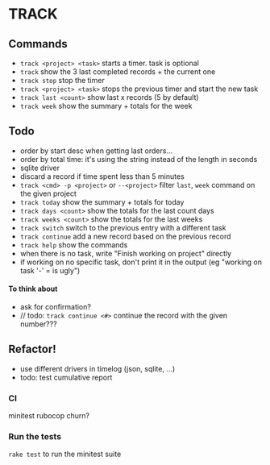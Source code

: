 # TRACK

## Commands

- `track <project> <task>` starts a timer. task is optional
- `track` show the 3 last completed records + the current one
- `track stop` stop the timer
- `track <project> <task>` stops the previous timer and start the new task
- `track last <count>` show last x records (5 by default)
- `track week` show the summary + totals for the week

## Todo

- order by start desc when getting last orders...
- order by total time: it's using the string instead of the length in seconds
- sqlite driver
- discard a record if time spent less than 5 minutes
- `track <cmd> -p <project>` or `--<project>` filter `last`, `week` command on the given project
- `track today` show the summary + totals for today
- `track days <count>` show the totals for the last count days
- `track weeks <count>` show the totals for the last weeks
- `track switch` switch to the previous entry with a different task
- `track continue` add a new record based on the previous record
- `track help` show the commands
- when there is no task, write "Finish working on project" directly
- if working on no specific task, don't print it in the output (eg "working on task '-' = is ugly")

#### To think about
- ask for confirmation?
- // todo: `track continue <#>` continue the record with the given number???

## Refactor!
- use different drivers in timelog (json, sqlite, ...)
- todo: test cumulative report

### CI

minitest
rubocop
churn?

### Run the tests
`rake test` to run the minitest suite
